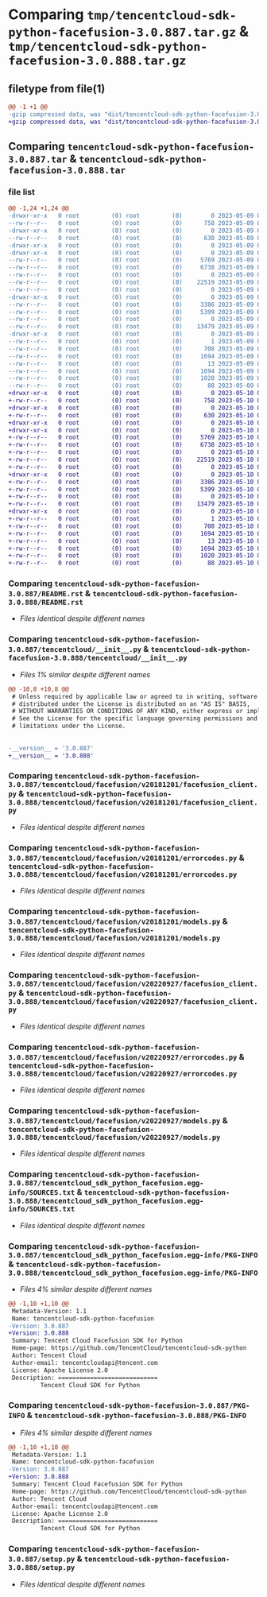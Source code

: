# Comparing `tmp/tencentcloud-sdk-python-facefusion-3.0.887.tar.gz` & `tmp/tencentcloud-sdk-python-facefusion-3.0.888.tar.gz`

## filetype from file(1)

```diff
@@ -1 +1 @@
-gzip compressed data, was "dist/tencentcloud-sdk-python-facefusion-3.0.887.tar", last modified: Tue May  9 02:50:48 2023, max compression
+gzip compressed data, was "dist/tencentcloud-sdk-python-facefusion-3.0.888.tar", last modified: Wed May 10 02:13:38 2023, max compression
```

## Comparing `tencentcloud-sdk-python-facefusion-3.0.887.tar` & `tencentcloud-sdk-python-facefusion-3.0.888.tar`

### file list

```diff
@@ -1,24 +1,24 @@
-drwxr-xr-x   0 root         (0) root         (0)        0 2023-05-09 02:50:48.000000 tencentcloud-sdk-python-facefusion-3.0.887/
--rw-r--r--   0 root         (0) root         (0)      758 2023-05-09 02:50:48.000000 tencentcloud-sdk-python-facefusion-3.0.887/README.rst
-drwxr-xr-x   0 root         (0) root         (0)        0 2023-05-09 02:50:48.000000 tencentcloud-sdk-python-facefusion-3.0.887/tencentcloud/
--rw-r--r--   0 root         (0) root         (0)      630 2023-05-09 02:50:48.000000 tencentcloud-sdk-python-facefusion-3.0.887/tencentcloud/__init__.py
-drwxr-xr-x   0 root         (0) root         (0)        0 2023-05-09 02:50:48.000000 tencentcloud-sdk-python-facefusion-3.0.887/tencentcloud/facefusion/
-drwxr-xr-x   0 root         (0) root         (0)        0 2023-05-09 02:50:48.000000 tencentcloud-sdk-python-facefusion-3.0.887/tencentcloud/facefusion/v20181201/
--rw-r--r--   0 root         (0) root         (0)     5769 2023-05-09 02:50:48.000000 tencentcloud-sdk-python-facefusion-3.0.887/tencentcloud/facefusion/v20181201/facefusion_client.py
--rw-r--r--   0 root         (0) root         (0)     6738 2023-05-09 02:50:48.000000 tencentcloud-sdk-python-facefusion-3.0.887/tencentcloud/facefusion/v20181201/errorcodes.py
--rw-r--r--   0 root         (0) root         (0)        0 2023-05-09 02:50:48.000000 tencentcloud-sdk-python-facefusion-3.0.887/tencentcloud/facefusion/v20181201/__init__.py
--rw-r--r--   0 root         (0) root         (0)    22519 2023-05-09 02:50:48.000000 tencentcloud-sdk-python-facefusion-3.0.887/tencentcloud/facefusion/v20181201/models.py
--rw-r--r--   0 root         (0) root         (0)        0 2023-05-09 02:50:48.000000 tencentcloud-sdk-python-facefusion-3.0.887/tencentcloud/facefusion/__init__.py
-drwxr-xr-x   0 root         (0) root         (0)        0 2023-05-09 02:50:48.000000 tencentcloud-sdk-python-facefusion-3.0.887/tencentcloud/facefusion/v20220927/
--rw-r--r--   0 root         (0) root         (0)     3386 2023-05-09 02:50:48.000000 tencentcloud-sdk-python-facefusion-3.0.887/tencentcloud/facefusion/v20220927/facefusion_client.py
--rw-r--r--   0 root         (0) root         (0)     5399 2023-05-09 02:50:48.000000 tencentcloud-sdk-python-facefusion-3.0.887/tencentcloud/facefusion/v20220927/errorcodes.py
--rw-r--r--   0 root         (0) root         (0)        0 2023-05-09 02:50:48.000000 tencentcloud-sdk-python-facefusion-3.0.887/tencentcloud/facefusion/v20220927/__init__.py
--rw-r--r--   0 root         (0) root         (0)    13479 2023-05-09 02:50:48.000000 tencentcloud-sdk-python-facefusion-3.0.887/tencentcloud/facefusion/v20220927/models.py
-drwxr-xr-x   0 root         (0) root         (0)        0 2023-05-09 02:50:48.000000 tencentcloud-sdk-python-facefusion-3.0.887/tencentcloud_sdk_python_facefusion.egg-info/
--rw-r--r--   0 root         (0) root         (0)        1 2023-05-09 02:50:48.000000 tencentcloud-sdk-python-facefusion-3.0.887/tencentcloud_sdk_python_facefusion.egg-info/dependency_links.txt
--rw-r--r--   0 root         (0) root         (0)      708 2023-05-09 02:50:48.000000 tencentcloud-sdk-python-facefusion-3.0.887/tencentcloud_sdk_python_facefusion.egg-info/SOURCES.txt
--rw-r--r--   0 root         (0) root         (0)     1694 2023-05-09 02:50:48.000000 tencentcloud-sdk-python-facefusion-3.0.887/tencentcloud_sdk_python_facefusion.egg-info/PKG-INFO
--rw-r--r--   0 root         (0) root         (0)       13 2023-05-09 02:50:48.000000 tencentcloud-sdk-python-facefusion-3.0.887/tencentcloud_sdk_python_facefusion.egg-info/top_level.txt
--rw-r--r--   0 root         (0) root         (0)     1694 2023-05-09 02:50:48.000000 tencentcloud-sdk-python-facefusion-3.0.887/PKG-INFO
--rw-r--r--   0 root         (0) root         (0)     1020 2023-05-09 02:50:48.000000 tencentcloud-sdk-python-facefusion-3.0.887/setup.py
--rw-r--r--   0 root         (0) root         (0)       88 2023-05-09 02:50:48.000000 tencentcloud-sdk-python-facefusion-3.0.887/setup.cfg
+drwxr-xr-x   0 root         (0) root         (0)        0 2023-05-10 02:13:38.000000 tencentcloud-sdk-python-facefusion-3.0.888/
+-rw-r--r--   0 root         (0) root         (0)      758 2023-05-10 02:13:38.000000 tencentcloud-sdk-python-facefusion-3.0.888/README.rst
+drwxr-xr-x   0 root         (0) root         (0)        0 2023-05-10 02:13:38.000000 tencentcloud-sdk-python-facefusion-3.0.888/tencentcloud/
+-rw-r--r--   0 root         (0) root         (0)      630 2023-05-10 02:13:38.000000 tencentcloud-sdk-python-facefusion-3.0.888/tencentcloud/__init__.py
+drwxr-xr-x   0 root         (0) root         (0)        0 2023-05-10 02:13:38.000000 tencentcloud-sdk-python-facefusion-3.0.888/tencentcloud/facefusion/
+drwxr-xr-x   0 root         (0) root         (0)        0 2023-05-10 02:13:38.000000 tencentcloud-sdk-python-facefusion-3.0.888/tencentcloud/facefusion/v20181201/
+-rw-r--r--   0 root         (0) root         (0)     5769 2023-05-10 02:13:38.000000 tencentcloud-sdk-python-facefusion-3.0.888/tencentcloud/facefusion/v20181201/facefusion_client.py
+-rw-r--r--   0 root         (0) root         (0)     6738 2023-05-10 02:13:38.000000 tencentcloud-sdk-python-facefusion-3.0.888/tencentcloud/facefusion/v20181201/errorcodes.py
+-rw-r--r--   0 root         (0) root         (0)        0 2023-05-10 02:13:38.000000 tencentcloud-sdk-python-facefusion-3.0.888/tencentcloud/facefusion/v20181201/__init__.py
+-rw-r--r--   0 root         (0) root         (0)    22519 2023-05-10 02:13:38.000000 tencentcloud-sdk-python-facefusion-3.0.888/tencentcloud/facefusion/v20181201/models.py
+-rw-r--r--   0 root         (0) root         (0)        0 2023-05-10 02:13:38.000000 tencentcloud-sdk-python-facefusion-3.0.888/tencentcloud/facefusion/__init__.py
+drwxr-xr-x   0 root         (0) root         (0)        0 2023-05-10 02:13:38.000000 tencentcloud-sdk-python-facefusion-3.0.888/tencentcloud/facefusion/v20220927/
+-rw-r--r--   0 root         (0) root         (0)     3386 2023-05-10 02:13:38.000000 tencentcloud-sdk-python-facefusion-3.0.888/tencentcloud/facefusion/v20220927/facefusion_client.py
+-rw-r--r--   0 root         (0) root         (0)     5399 2023-05-10 02:13:38.000000 tencentcloud-sdk-python-facefusion-3.0.888/tencentcloud/facefusion/v20220927/errorcodes.py
+-rw-r--r--   0 root         (0) root         (0)        0 2023-05-10 02:13:38.000000 tencentcloud-sdk-python-facefusion-3.0.888/tencentcloud/facefusion/v20220927/__init__.py
+-rw-r--r--   0 root         (0) root         (0)    13479 2023-05-10 02:13:38.000000 tencentcloud-sdk-python-facefusion-3.0.888/tencentcloud/facefusion/v20220927/models.py
+drwxr-xr-x   0 root         (0) root         (0)        0 2023-05-10 02:13:38.000000 tencentcloud-sdk-python-facefusion-3.0.888/tencentcloud_sdk_python_facefusion.egg-info/
+-rw-r--r--   0 root         (0) root         (0)        1 2023-05-10 02:13:38.000000 tencentcloud-sdk-python-facefusion-3.0.888/tencentcloud_sdk_python_facefusion.egg-info/dependency_links.txt
+-rw-r--r--   0 root         (0) root         (0)      708 2023-05-10 02:13:38.000000 tencentcloud-sdk-python-facefusion-3.0.888/tencentcloud_sdk_python_facefusion.egg-info/SOURCES.txt
+-rw-r--r--   0 root         (0) root         (0)     1694 2023-05-10 02:13:38.000000 tencentcloud-sdk-python-facefusion-3.0.888/tencentcloud_sdk_python_facefusion.egg-info/PKG-INFO
+-rw-r--r--   0 root         (0) root         (0)       13 2023-05-10 02:13:38.000000 tencentcloud-sdk-python-facefusion-3.0.888/tencentcloud_sdk_python_facefusion.egg-info/top_level.txt
+-rw-r--r--   0 root         (0) root         (0)     1694 2023-05-10 02:13:38.000000 tencentcloud-sdk-python-facefusion-3.0.888/PKG-INFO
+-rw-r--r--   0 root         (0) root         (0)     1020 2023-05-10 02:13:38.000000 tencentcloud-sdk-python-facefusion-3.0.888/setup.py
+-rw-r--r--   0 root         (0) root         (0)       88 2023-05-10 02:13:38.000000 tencentcloud-sdk-python-facefusion-3.0.888/setup.cfg
```

### Comparing `tencentcloud-sdk-python-facefusion-3.0.887/README.rst` & `tencentcloud-sdk-python-facefusion-3.0.888/README.rst`

 * *Files identical despite different names*

### Comparing `tencentcloud-sdk-python-facefusion-3.0.887/tencentcloud/__init__.py` & `tencentcloud-sdk-python-facefusion-3.0.888/tencentcloud/__init__.py`

 * *Files 1% similar despite different names*

```diff
@@ -10,8 +10,8 @@
 # Unless required by applicable law or agreed to in writing, software
 # distributed under the License is distributed on an "AS IS" BASIS,
 # WITHOUT WARRANTIES OR CONDITIONS OF ANY KIND, either express or implied.
 # See the License for the specific language governing permissions and
 # limitations under the License.
 
 
-__version__ = '3.0.887'
+__version__ = '3.0.888'
```

### Comparing `tencentcloud-sdk-python-facefusion-3.0.887/tencentcloud/facefusion/v20181201/facefusion_client.py` & `tencentcloud-sdk-python-facefusion-3.0.888/tencentcloud/facefusion/v20181201/facefusion_client.py`

 * *Files identical despite different names*

### Comparing `tencentcloud-sdk-python-facefusion-3.0.887/tencentcloud/facefusion/v20181201/errorcodes.py` & `tencentcloud-sdk-python-facefusion-3.0.888/tencentcloud/facefusion/v20181201/errorcodes.py`

 * *Files identical despite different names*

### Comparing `tencentcloud-sdk-python-facefusion-3.0.887/tencentcloud/facefusion/v20181201/models.py` & `tencentcloud-sdk-python-facefusion-3.0.888/tencentcloud/facefusion/v20181201/models.py`

 * *Files identical despite different names*

### Comparing `tencentcloud-sdk-python-facefusion-3.0.887/tencentcloud/facefusion/v20220927/facefusion_client.py` & `tencentcloud-sdk-python-facefusion-3.0.888/tencentcloud/facefusion/v20220927/facefusion_client.py`

 * *Files identical despite different names*

### Comparing `tencentcloud-sdk-python-facefusion-3.0.887/tencentcloud/facefusion/v20220927/errorcodes.py` & `tencentcloud-sdk-python-facefusion-3.0.888/tencentcloud/facefusion/v20220927/errorcodes.py`

 * *Files identical despite different names*

### Comparing `tencentcloud-sdk-python-facefusion-3.0.887/tencentcloud/facefusion/v20220927/models.py` & `tencentcloud-sdk-python-facefusion-3.0.888/tencentcloud/facefusion/v20220927/models.py`

 * *Files identical despite different names*

### Comparing `tencentcloud-sdk-python-facefusion-3.0.887/tencentcloud_sdk_python_facefusion.egg-info/SOURCES.txt` & `tencentcloud-sdk-python-facefusion-3.0.888/tencentcloud_sdk_python_facefusion.egg-info/SOURCES.txt`

 * *Files identical despite different names*

### Comparing `tencentcloud-sdk-python-facefusion-3.0.887/tencentcloud_sdk_python_facefusion.egg-info/PKG-INFO` & `tencentcloud-sdk-python-facefusion-3.0.888/tencentcloud_sdk_python_facefusion.egg-info/PKG-INFO`

 * *Files 4% similar despite different names*

```diff
@@ -1,10 +1,10 @@
 Metadata-Version: 1.1
 Name: tencentcloud-sdk-python-facefusion
-Version: 3.0.887
+Version: 3.0.888
 Summary: Tencent Cloud Facefusion SDK for Python
 Home-page: https://github.com/TencentCloud/tencentcloud-sdk-python
 Author: Tencent Cloud
 Author-email: tencentcloudapi@tencent.com
 License: Apache License 2.0
 Description: ============================
         Tencent Cloud SDK for Python
```

### Comparing `tencentcloud-sdk-python-facefusion-3.0.887/PKG-INFO` & `tencentcloud-sdk-python-facefusion-3.0.888/PKG-INFO`

 * *Files 4% similar despite different names*

```diff
@@ -1,10 +1,10 @@
 Metadata-Version: 1.1
 Name: tencentcloud-sdk-python-facefusion
-Version: 3.0.887
+Version: 3.0.888
 Summary: Tencent Cloud Facefusion SDK for Python
 Home-page: https://github.com/TencentCloud/tencentcloud-sdk-python
 Author: Tencent Cloud
 Author-email: tencentcloudapi@tencent.com
 License: Apache License 2.0
 Description: ============================
         Tencent Cloud SDK for Python
```

### Comparing `tencentcloud-sdk-python-facefusion-3.0.887/setup.py` & `tencentcloud-sdk-python-facefusion-3.0.888/setup.py`

 * *Files identical despite different names*

